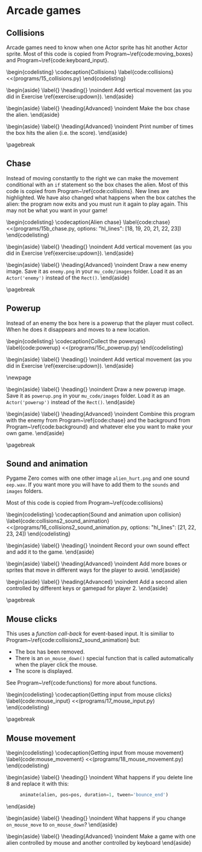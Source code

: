# Arcade games

## Collisions

Arcade games need to know when one Actor sprite has hit another Actor sprite.  Most of this code is copied from Program~\ref{code:moving_boxes} and Program~\ref{code:keyboard_input}.

\begin{codelisting}
\codecaption{Collisions}
\label{code:collisions}
<<(programs/15_collisions.py)
\end{codelisting}

\begin{aside}
\label{}
\heading{}
\noindent Add vertical movement (as you did in Exercise \ref{exercise:updown}).
\end{aside}

\begin{aside}
\label{}
\heading{Advanced}
\noindent Make the box chase the alien.
\end{aside}

\begin{aside}
\label{}
\heading{Advanced}
\noindent  Print number of times the box hits the alien (i.e. the score).
\end{aside}

\pagebreak

## Chase

Instead of moving constantly to the right we can make the movement conditional with an `if` statement so the box chases the alien.
Most of this code is copied from Program~\ref{code:collisions}.  New lines are highlighted.  We have also changed what happens when the box
catches the alien: the program now exits and you must run it again to play again.  This may not be what you want in your game!

\begin{codelisting}
\codecaption{Alien chase}
\label{code:chase}
<<(programs/15b_chase.py, options: "hl_lines": [18, 19, 20, 21, 22, 23])
\end{codelisting}

\begin{aside}
\label{}
\heading{}
\noindent Add vertical movement (as you did in Exercise \ref{exercise:updown}).
\end{aside}

\begin{aside}
\label{}
\heading{Advanced}
\noindent Draw a new enemy image.  Save it as `enemy.png` in your `mu_code/images` folder. Load it as an `Actor('enemy')` instead of the `Rect()`.
\end{aside}


\pagebreak

## Powerup

Instead of an enemy the box here is a powerup that the player must collect.  When he does it disappears and moves to a new location.

\begin{codelisting}
\codecaption{Collect the powerups}
\label{code:powerup}
<<(programs/15c_powerup.py)
\end{codelisting}

\begin{aside}
\label{}
\heading{}
\noindent Add vertical movement (as you did in Exercise \ref{exercise:updown}).
\end{aside}

\newpage

\begin{aside}
\label{}
\heading{}
\noindent Draw a new powerup image.  Save it as `powerup.png` in your `mu_code/images` folder. Load it as an `Actor('powerup')` instead of the `Rect()`.
\end{aside}

\begin{aside}
\label{}
\heading{Advanced}
\noindent Combine this program with the enemy from  Program~\ref{code:chase} and the background from  Program~\ref{code:background} and whatever else you want to make your own game.
\end{aside}


\pagebreak

## Sound and animation

Pygame Zero comes with one other image `alien_hurt.png` and one sound `eep.wav`.  If you want more you will have to add them to the `sounds` and `images` folders.

Most of this code is copied from Program~\ref{code:collisions} 

\begin{codelisting}
\codecaption{Sound and animation upon collision}
\label{code:collisions2_sound_animation}
<<(programs/16_collisions2_sound_animation.py, options: "hl_lines": [21, 22, 23, 24])
\end{codelisting}

\begin{aside}
\label{}
\heading{}
\noindent Record your own sound effect and add it to the game.
\end{aside}

\begin{aside}
\label{}
\heading{Advanced}
\noindent Add more boxes or sprites that move in different ways for the player to avoid.
\end{aside}

\begin{aside}
\label{}
\heading{Advanced}
\noindent Add a second alien controlled by different keys or gamepad for player 2.
\end{aside}

\pagebreak

## Mouse clicks

This uses a *function call-back* for event-based input.  It is similiar to Program~\ref{code:collisions2_sound_animation} but:

* The box has been removed.
* There is an `on_mouse_down()` special function that is called automatically when the player click the mouse.
* The score is displayed.

See Program~\ref{code:functions} for more about functions.

  
\begin{codelisting}
\codecaption{Getting input from mouse clicks}
\label{code:mouse_input}
<<(programs/17_mouse_input.py)
\end{codelisting}

\pagebreak

## Mouse movement

\begin{codelisting}
\codecaption{Getting input from mouse movement}
\label{code:mouse_movement}
<<(programs/18_mouse_movement.py)
\end{codelisting}


\begin{aside}
\label{}
\heading{}
\noindent What happens if you delete line 8 and replace it with this:
```python
     animate(alien, pos=pos, duration=1, tween='bounce_end')
```
\end{aside}

\begin{aside}
\label{}
\heading{}
\noindent What happens if you change `on_mouse_move` to `on_mouse_down`?
\end{aside}

\begin{aside}
\label{}
\heading{Advanced}
\noindent Make a game with one alien controlled by mouse and another controlled by keyboard
\end{aside}






